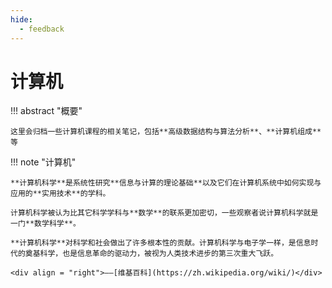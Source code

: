 ```yaml
---
hide:
  - feedback
---
```


# 计算机

!!! abstract "概要"

    这里会归档一些计算机课程的相关笔记，包括**高级数据结构与算法分析**、**计算机组成**等

!!! note "计算机"

    **计算机科学**是系统性研究**信息与计算的理论基础**以及它们在计算机系统中如何实现与应用的**实用技术**的学科。
    
    计算机科学被认为比其它科学学科与**数学**的联系更加密切，一些观察者说计算机科学就是一门**数学科学**。
    
    **计算机科学**对科学和社会做出了许多根本性的贡献。计算机科学与电子学一样，是信息时代的奠基科学，也是信息革命的驱动力，被视为人类技术进步的第三次重大飞跃。
    
    <div align = "right">——[维基百科](https://zh.wikipedia.org/wiki/)</div>